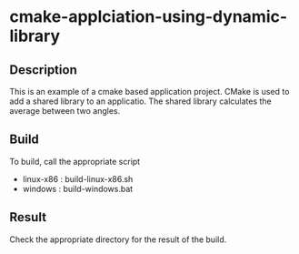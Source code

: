 # cmake-applciation-using-dynamic-library

## Description

This is an example of a cmake based application project.
CMake is used to add a shared library to an applicatio.
The shared library calculates the average between two  angles.

## Build

To build, call the appropriate script
- linux-x86 : build-linux-x86.sh
- windows   : build-windows.bat

## Result

Check the appropriate directory for the result of the build.
